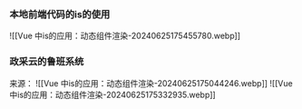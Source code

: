 ### 本地前端代码的is的使用
![[Vue 中is的应用：动态组件渲染-20240625175455780.webp]]



### 政采云的鲁班系统
来源：
![[Vue 中is的应用：动态组件渲染-20240625175044246.webp]]
![[Vue 中is的应用：动态组件渲染-20240625175332935.webp]]